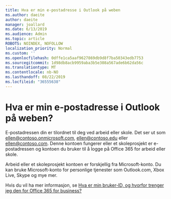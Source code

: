 ```yaml
---
title: Hva er min e-postadresse i Outlook på weben
ms.author: daeite
author: daeite
manager: joallard
ms.date: 6/13/2019
ms.audience: Admin
ms.topic: article
ROBOTS: NOINDEX, NOFOLLOW
localization_priority: Normal
ms.custom: ''
ms.openlocfilehash: 0dffe1ca5aaf9627869db9d8f7ba50343edb7753
ms.sourcegitcommit: 1d98db8acb9959aba3b5e308a567ade6b62da56c
ms.translationtype: MT
ms.contentlocale: nb-NO
ms.lasthandoff: 08/22/2019
ms.locfileid: "36555638"
---
```

# <a name="what-is-my-email-address-in-outlook-on-the-web"></a>Hva er min e-postadresse i Outlook på weben?

E-postadressen din er tilordnet til deg ved arbeid eller skole. Det ser ut som ellen@contoso.onmicrosoft.com, ellen@contoso.edu eller ellen@contoso.com. Denne kontoen fungerer eller et skoleprosjekt er e-postadressen og kontoen du bruker til å logge på Office 365 for arbeid eller skole.

Arbeid eller et skoleprosjekt kontoen er forskjellig fra Microsoft-konto. Du kan bruke Microsoft-konto for personlige tjenester som Outlook.com, Xbox Live, Skype og mye mer.

Hvis du vil ha mer informasjon, se [Hva er min bruker-ID, og hvorfor trenger jeg den for Office 365 for business?](https://support.office.com/article/37da662b-5da6-4b56-a091-2731b2ecc8b4)
